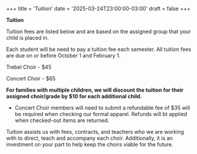 +++
title = 'Tuition'
date = '2025-03-24T23:00:00-03:00'
draft = false
+++

**Tuition**

Tuition fees are listed below and are based on the assigned group that your child is placed in.

Each student will be need to pay a tuition fee each semester.  All tuition fees are due on or before October 1 and February 1.

Trebel Choir - $45

Concert Choir - $65

**For families with multiple children, we will discount the tuition for their assigned choir/grade by $10 for each additional child.**


* Concert Choir members will need to submit a refundable fee of $35 will be required when checking our formal apparel. Refunds will bt applied when checked-out items are returned.

Tuition assists us with fees, contracts, and teachers who we are working with to direct, teach and accompany each choir.  Additionally, it is an investment on your part to help keep the choirs viable for the future.


